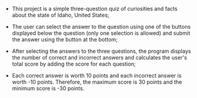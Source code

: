 - This project is a simple three-question quiz of curiosities and facts about the state of Idaho, United States;

- The user can select the answer to the question using one of the buttons displayed below the question (only one selection is allowed) and submit the answer using the button at the bottom;

- After selecting the answers to the three questions, the program displays the number of correct and incorrect answers and calculates the user's total score by adding the score for each question;

- Each correct answer is worth 10 points and each incorrect answer is worth -10 points. Therefore, the maximum score is 30 points and the minimum score is -30 points.

